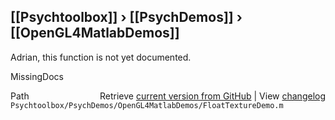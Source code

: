 ## [[Psychtoolbox]] &#8250; [[PsychDemos]] &#8250; [[OpenGL4MatlabDemos]]

Adrian, this function is not yet documented.


 MissingDocs



<div class="code_header" style="text-align:right;">
  <span style="float:left;">Path&nbsp;&nbsp;</span> <span class="counter">Retrieve <a href=
  "https://raw.github.com/Psychtoolbox-3/Psychtoolbox-3/beta/Psychtoolbox/PsychDemos/OpenGL4MatlabDemos/FloatTextureDemo.m">current version from GitHub</a> | View <a href=
  "https://github.com/Psychtoolbox-3/Psychtoolbox-3/commits/beta/Psychtoolbox/PsychDemos/OpenGL4MatlabDemos/FloatTextureDemo.m">changelog</a></span>
</div>
<div class="code">
  <code>Psychtoolbox/PsychDemos/OpenGL4MatlabDemos/FloatTextureDemo.m</code>
</div>

